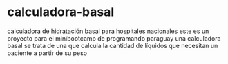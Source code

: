 # calculadora-basal
calculadora de hidratación basal para hospitales nacionales
este es un proyecto para el  minibootcamp de programando paraguay
una calculadora basal se trata de una que calcula la cantidad de líquidos que necesitan un paciente a partir de su peso
